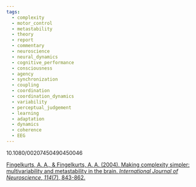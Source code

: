 ```yaml
---
tags:
  - complexity
  - motor_control
  - metastability
  - theory
  - report
  - commentary
  - neuroscience
  - neural_dynamics
  - cognitive_performance
  - consciousness
  - agency
  - synchronization
  - coupling
  - coordination
  - coordination_dynamics
  - variability
  - perceptual_judgement
  - learning
  - adaptation
  - dynamics
  - coherence
  - EEG
---
```

10.1080/00207450490450046

[Fingelkurts, A. A., & Fingelkurts, A. A. (2004). Making complexity simpler: multivariability and metastability in the brain. _International Journal of Neuroscience_, _114_(7), 843-862.](https://www.bm-science.com/images/bms/publ/art30.pdf)